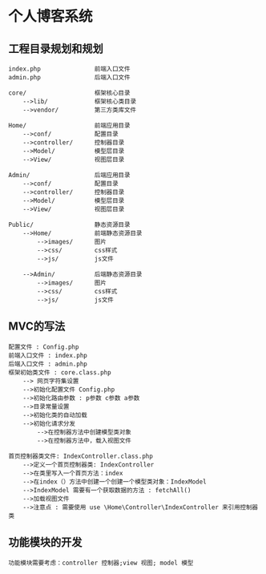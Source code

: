 # 个人博客系统

## 工程目录规划和规划
	index.php				前端入口文件
	admin.php				后端入口文件

	core/					框架核心目录
		-->lib/				框架核心类目录
		-->vendor/			第三方类库文件

	Home/	  				前端应用目录
		-->conf/			配置目录
		-->controller/		控制器目录
		-->Model/			模型层目录
		-->View/			视图层目录

	Admin/					后端应用目录
		-->conf/			配置目录
		-->controller/		控制器目录
		-->Model/			模型层目录
		-->View/			视图层目录

	Public/					静态资源目录
		-->Home/			前端静态资源目录
			-->images/		图片
			-->css/			css样式
			-->js/			js文件

		-->Admin/			后端静态资源目录
			-->images/		图片
			-->css/			css样式
			-->js/			js文件

## MVC的写法
	配置文件 : Config.php
	前端入口文件 : index.php
	后端入口文件 : admin.php
	框架初始类文件 : core.class.php
		--> 网页字符集设置
		-->初始化配置文件 Config.php
		-->初始化路由参数 : p参数 c参数 a参数
		-->目录常量设置
		-->初始化类的自动加载
		-->初始化请求分发
			-->在控制器方法中创建模型类对象
			-->在控制器方法中，载入视图文件

	首页控制器类文件: IndexController.class.php
		-->定义一个首页控制器类: IndexController
		-->在类里写入一个首页方法：index
		-->在index（）方法中创建一个创建一个模型类对象：IndexModel
		-->IndexModel 需要有一个获取数据的方法 : fetchAll()
		-->加载视图文件
		-->注意点 : 需要使用 use \Home\Controller\IndexController 来引用控制器类






## 功能模块的开发
	功能模块需要考虑：controller 控制器;view 视图; model 模型
